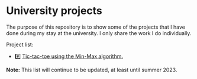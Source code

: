 # University projects
The purpose of this repository is to show some of the projects that I have done during my stay at the university. I only share the work I do individually.

Project list:
- #️⃣ [Tic-tac-toe using the Min-Max algorithm.](https://github.com/mandorc/university-projects/blob/main/Artificial%20Intelligence/tic-tac-toe%20using%20Mini-Max%20algorithm.md)

**Note:** This list will continue to be updated, at least until summer 2023.
